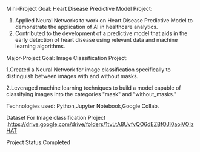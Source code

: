 Mini-Project Goal: Heart Disease Predictive Model Project: 
 1. Applied Neural Networks to work on Heart Disease Predictive Model to demonstrate the application of AI in healthcare analytics. 
 2. Contributed to the development of a predictive model that aids in the early detection of heart disease using relevant data and machine learning algorithms.
    
Major-Project Goal: Image Classification Project: 

 1.Created a Neural Network for image classification specifically  to distinguish  between images with and without masks. 
 
 2.Leveraged machine learning techniques to build a model capable of classifying images into the categories "mask" and "without_masks." 
 
Technologies used: Python,Jupyter Notebook,Google Collab.

Dataset For Image classification Project :https://drive.google.com/drive/folders/1tvLtA8UvfvQO6dEZBfOJi0aoIVOIzHAT

Project Status:Completed



